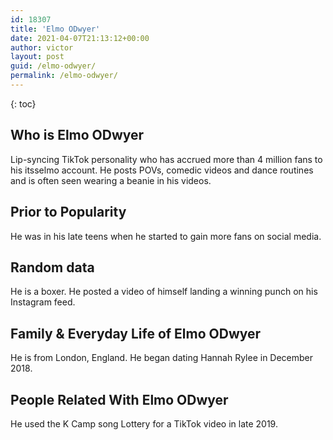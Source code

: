 ```yaml
---
id: 18307
title: 'Elmo ODwyer'
date: 2021-04-07T21:13:12+00:00
author: victor
layout: post
guid: /elmo-odwyer/
permalink: /elmo-odwyer/
---
```



{: toc}


## Who is Elmo ODwyer



Lip-syncing TikTok personality who has accrued more than 4 million fans to his itsselmo account. He posts POVs, comedic videos and dance routines and is often seen wearing a beanie in his videos. 

                
                
                
## Prior to Popularity



He was in his late teens when he started to gain more fans on social media. 

                
                
                
## Random data



He is a boxer. He posted a video of himself landing a winning punch on his Instagram feed. 

                
                
                
## Family & Everyday Life of Elmo ODwyer



He is from London, England. He began dating Hannah Rylee in December 2018. 

                
                
                
## People Related With Elmo ODwyer



He used the K Camp song Lottery for a TikTok video in late 2019. 

                
              
            
          
          
          